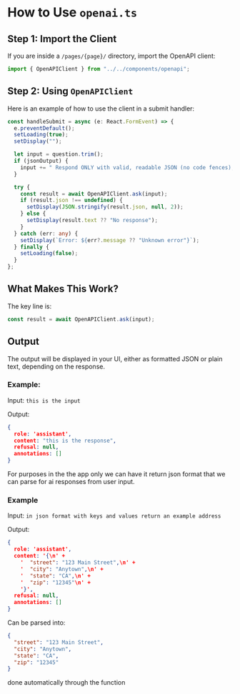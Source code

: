 # How to Use `openai.ts`

## Step 1: Import the Client

If you are inside a `/pages/{page}/` directory, import the OpenAPI client:

```ts
import { OpenAPIClient } from "../../components/openapi";
```

## Step 2: Using `OpenAPIClient`

Here is an example of how to use the client in a submit handler:

```ts
const handleSubmit = async (e: React.FormEvent) => {
  e.preventDefault();
  setLoading(true);
  setDisplay("");

  let input = question.trim();
  if (jsonOutput) {
    input += " Respond ONLY with valid, readable JSON (no code fences), using clear keys and values.";
  }

  try {
    const result = await OpenAPIClient.ask(input);
    if (result.json !== undefined) {
      setDisplay(JSON.stringify(result.json, null, 2));
    } else {
      setDisplay(result.text ?? "No response");
    }
  } catch (err: any) {
    setDisplay(`Error: ${err?.message ?? "Unknown error"}`);
  } finally {
    setLoading(false);
  }
};
```

## What Makes This Work?

The key line is:

```ts
const result = await OpenAPIClient.ask(input);
```

## Output

The output will be displayed in your UI, either as formatted JSON or plain text, depending on the response.

### Example:

Input:
`this is the input`

Output:
```json
{
  role: 'assistant',
  content: "this is the response",
  refusal: null,
  annotations: []
}
```

For purposes in the the app only we can have it return json format that we can parse for ai responses from user input. 

### Example

Input: `in json format with keys and values return an example address`

Output:
```json
{
  role: 'assistant',
  content: '{\n' +
    '  "street": "123 Main Street",\n' +
    '  "city": "Anytown",\n' +
    '  "state": "CA",\n' +
    '  "zip": "12345"\n' +
    '}',
  refusal: null,
  annotations: []
}
```

Can be parsed into:
```json
{
  "street": "123 Main Street",
  "city": "Anytown",
  "state": "CA",
  "zip": "12345"
}
```
done automatically through the function


